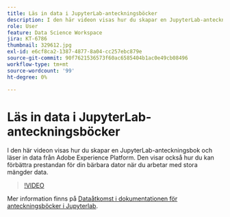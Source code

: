 ```yaml
---
title: Läs in data i JupyterLab-anteckningsböcker
description: I den här videon visas hur du skapar en JupyterLab-anteckningsbok och läser in data från Adobe Experience Platform. Den visar också hur du kan förbättra prestandan för din bärbara dator när du arbetar med stora mängder data.
role: User
feature: Data Science Workspace
jira: KT-6786
thumbnail: 329612.jpg
exl-id: e6cf8ca2-1387-4877-8a04-cc257ebc879e
source-git-commit: 90f7621536573f60ac6585404b1ac0e49cb08496
workflow-type: tm+mt
source-wordcount: '99'
ht-degree: 0%

---
```


# Läs in data i JupyterLab-anteckningsböcker

I den här videon visas hur du skapar en JupyterLab-anteckningsbok och läser in data från Adobe Experience Platform. Den visar också hur du kan förbättra prestandan för din bärbara dator när du arbetar med stora mängder data.

>[!VIDEO](https://video.tv.adobe.com/v/329612?quality=12&learn=on)

Mer information finns på [Dataåtkomst i dokumentationen för anteckningsböcker i Jupyterlab](https://experienceleague.adobe.com/docs/experience-platform/data-science-workspace/jupyterlab/access-notebook-data.html).